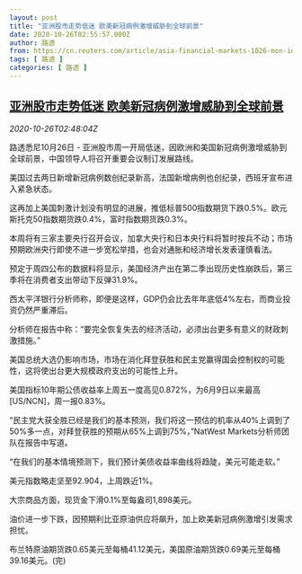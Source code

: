 ```yaml
---
layout: post
title: "亚洲股市走势低迷 欧美新冠病例激增威胁到全球前景"
date: 2020-10-26T02:55:57.000Z
author: 路透
from: https://cn.reuters.com/article/asia-financial-markets-1026-mon-idCNKBS27B064
tags: [ 路透 ]
categories: [ 路透 ]
---
```

<!--1603680957000-->
[亚洲股市走势低迷 欧美新冠病例激增威胁到全球前景](https://cn.reuters.com/article/asia-financial-markets-1026-mon-idCNKBS27B064)
------

<div>
<div><i>2020-10-26T02:48:04Z</i></div><p>路透悉尼10月26日 - 亚洲股市周一开局低迷，因欧洲和美国新冠病例激增威胁到全球前景，中国领导人将召开重要会议制订发展路线。</p><p>美国过去两日新增新冠病例数创纪录新高，法国新增病例也创纪录，西班牙宣布进入紧急状态。</p><p>这再加上美国刺激计划没有明显的进展，推低标普500指数期货下跌0.5%。欧元斯托克50指数期货跌0.4%，富时指数期货跌0.3%。</p><p>本周将有三家主要央行召开会议，加拿大央行和日本央行料将暂时按兵不动；市场预期欧洲央行即使不进一步宽松举措，也会对通胀和经济增长发表谨慎看法。</p><p>预定于周四公布的数据料将显示，美国经济产出在第二季出现历史性崩跌后，第三季将在消费者支出带动下反弹31.9%。</p><p>西太平洋银行分析师称，即便是这样，GDP仍会比去年年底低4%左右，而商业投资仍然严重滞后。</p><p>分析师在报告中称：“要完全恢复失去的经济活动，必须出台更多有意义的财政刺激措施。”</p><p>美国总统大选仍影响市场，市场在消化拜登获胜和民主党赢得国会控制权的可能性，这将使出台更大规模政府支出的可能性上升。</p><p>美国指标10年期公债收益率上周五一度高见0.872%，为6月9日以来最高[US/NCN]，周一报0.83%。</p><p>“民主党大获全胜已经是我们的基本预测，我们将这一预估的机率从40%上调到了50%多一点，对拜登获胜的预期从65%上调到75%，”NatWest Markets分析师团队在报告中写道。</p><p>“在我们的基本情境预测下，我们预计美债收益率曲线将趋陡，美元可能走软。”</p><p>美元指数略走坚至92.904，上周跌近1%。</p><p>大宗商品方面，现货金下滑0.1%至每盎司1,898美元。</p><p>油价进一步下跌，因预期利比亚原油供应将飙升，加上欧美新冠病例激增引发需求担忧。</p><p>布兰特原油期货跌0.65美元至每桶41.12美元，美国原油期货跌0.69美元至每桶39.16美元。(完)</p>
</div>
